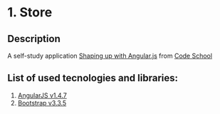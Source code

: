 # 1. Store

## Description
A self-study application [Shaping up with Angular.js](https://www.codeschool.com/courses/shaping-up-with-angular-js) from [Code School](https://www.codeschool.com/)

## List of used tecnologies and libraries:
1. [AngularJS v1.4.7](https://angularjs.org/) 
2. [Bootstrap v3.3.5](http://getbootstrap.com)
